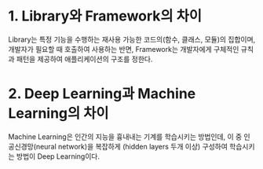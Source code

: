 # 1. Library와 Framework의 차이 
Library는 특정 기능을 수행하는 재사용 가능한 코드의(함수, 클래스, 모듈)의 집합이며,
개발자가 필요할 때 호출하여 사용하는 반면, Framework는 개발자에게 구체적인 규칙과 패턴을 제공하여
애플리케이션의 구조를 정한다.

# 2. Deep Learning과 Machine Learning의 차이 
Machine Learning은 인간의 지능을 흉내내는 기계를 학습시키는 방법인데,
이 중 인공신경망(neural network)을 복잡하게 (hidden layers 두개 이상)
 구성하여 학습시키는 방법이 Deep Learning이다. 